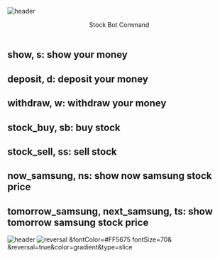 ![header](https://capsule-render.vercel.app/api?text=Stock%20Bot!&fontColor=d6ace6&type=waving)
<center>Stock Bot Command</center>
<br>
<h2>show, s: show your money</h2>
<h2>deposit, d: deposit your money</h2>
<h2>withdraw, w: withdraw your money</h2>
<h2>stock_buy, sb: buy stock</h2>
<h2>stock_sell, ss: sell stock</h2>
<h2>now_samsung, ns: show now samsung stock price</h2>
<h2>tomorrow_samsung, next_samsung, ts: show tomorrow samsung stock price</h2>

![header](https://capsule-render.vercel.app/api?text=Hello%World!&fontSize=20&rotate=-30)
![reversal](https://capsule-render.vercel.app/api?text=Now,%20Have%20Fun%20With%20Bot!&type=slice&fontColor=#FF5675)
&fontColor=#FF5675
fontSize=70&
&reversal=true&color=gradient&type=slice